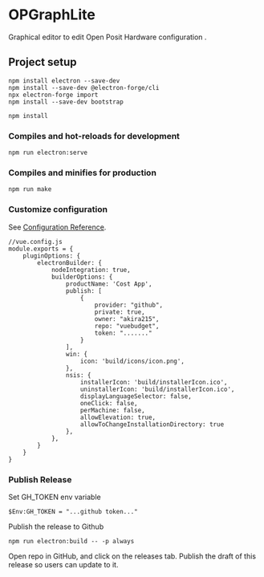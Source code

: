 # OPGraphLite

Graphical editor to edit Open Posit Hardware configuration .

## Project setup
```
npm install electron --save-dev
npm install --save-dev @electron-forge/cli
npx electron-forge import
npm install --save-dev bootstrap

npm install
```

### Compiles and hot-reloads for development
```
npm run electron:serve
```

### Compiles and minifies for production
```
npm run make
```

### Customize configuration
See [Configuration Reference](https://cli.vuejs.org/config/).
```
//vue.config.js
module.exports = {
	pluginOptions: {
		electronBuilder: {
			nodeIntegration: true,
			builderOptions: {
				productName: 'Cost App',
				publish: [
					{
						provider: "github",
						private: true,
						owner: "akira215",
						repo: "vuebudget",
						token: "......."
					}
				],
				win: {
					icon: 'build/icons/icon.png',
				},
				nsis: {
					installerIcon: 'build/installerIcon.ico',
					uninstallerIcon: 'build/installerIcon.ico',
					displayLanguageSelector: false,
					oneClick: false,
					perMachine: false,
					allowElevation: true,
					allowToChangeInstallationDirectory: true
				},
			},
		}
	}
}
```

### Publish Release 
Set GH_TOKEN env variable
```
$Env:GH_TOKEN = "...github token..."
```
Publish the release to Github
```
npm run electron:build -- -p always
```

Open repo in GitHub, and click on the releases tab. Publish the draft of this release so users can update to it.

